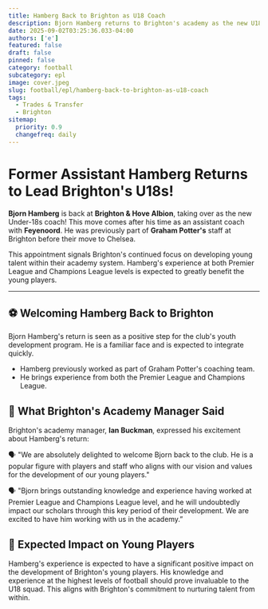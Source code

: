 ```yaml
---
title: Hamberg Back to Brighton as U18 Coach
description: Bjorn Hamberg returns to Brighton's academy as the new U18 coach after a stint at Feyenoord.
date: 2025-09-02T03:25:36.033-04:00
authors: ['e']
featured: false
draft: false
pinned: false
category: football
subcategory: epl
image: cover.jpeg
slug: football/epl/hamberg-back-to-brighton-as-u18-coach
tags:
  - Trades & Transfer
  - Brighton
sitemap:
  priority: 0.9
  changefreq: daily
---
```


# Former Assistant **Hamberg** Returns to Lead Brighton's U18s!

**Bjorn Hamberg** is back at **Brighton & Hove Albion**, taking over as the new Under-18s coach! This move comes after his time as an assistant coach with **Feyenoord**. He was previously part of **Graham Potter's** staff at Brighton before their move to Chelsea.

This appointment signals Brighton's continued focus on developing young talent within their academy system. Hamberg's experience at both Premier League and Champions League levels is expected to greatly benefit the young players.

---

## ⚽ Welcoming Hamberg Back to Brighton

Bjorn Hamberg's return is seen as a positive step for the club's youth development program. He is a familiar face and is expected to integrate quickly.

- Hamberg previously worked as part of Graham Potter's coaching team.
- He brings experience from both the Premier League and Champions League.

## 🤝 What Brighton's Academy Manager Said

Brighton's academy manager, **Ian Buckman**, expressed his excitement about Hamberg's return:

🗣️ "We are absolutely delighted to welcome Bjorn back to the club. He is a popular figure with players and staff who aligns with our vision and values for the development of our young players."

🗣️ "Bjorn brings outstanding knowledge and experience having worked at Premier League and Champions League level, and he will undoubtedly impact our scholars through this key period of their development. We are excited to have him working with us in the academy.”

## 🌟 Expected Impact on Young Players

Hamberg's experience is expected to have a significant positive impact on the development of Brighton's young players. His knowledge and experience at the highest levels of football should prove invaluable to the U18 squad. This aligns with Brighton's commitment to nurturing talent from within.